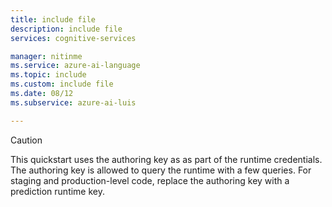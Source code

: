 ```yaml
---
title: include file
description: include file
services: cognitive-services

manager: nitinme
ms.service: azure-ai-language
ms.topic: include
ms.custom: include file
ms.date: 08/12
ms.subservice: azure-ai-luis

---
```


> [!CAUTION]
> This quickstart uses the authoring key as as part of the runtime credentials. The authoring key is allowed to query the runtime with a few queries. For staging and production-level code, replace the authoring key with a prediction runtime key.
